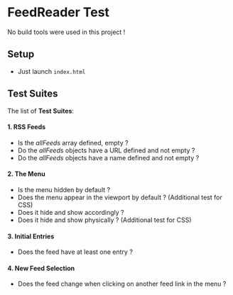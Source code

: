 # FeedReader Test

No build tools were used in this project !

## Setup
- Just launch `index.html`

## Test Suites

The list of **Test Suites**:

#### 1. RSS Feeds
- Is the *allFeeds* array defined, empty ?
- Do the *allFeeds* objects have a URL defined and not empty ?
- Do the *allFeeds* objects have a name defined and not empty ?

#### 2. The Menu
- Is the menu hidden by default ?
- Does the menu appear in the viewport by default ? (Additional test for CSS)
- Does it hide and show accordingly ?
- Does it hide and show physically ? (Additional test for CSS)

#### 3. Initial Entries
- Does the feed have at least one entry ?

#### 4. New Feed Selection
- Does the feed change when clicking on another feed link in the menu ?

